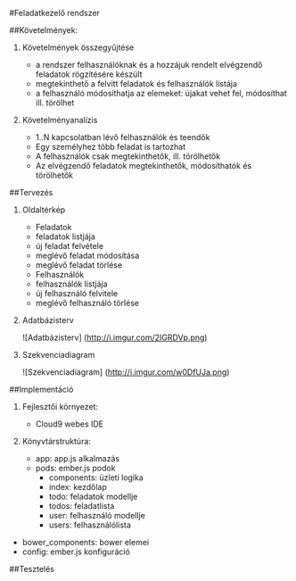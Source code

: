 #Feladatkezelő rendszer

##Követelmények:

1. Követelmények összegyűjtése

    + a rendszer felhasználóknak és a hozzájuk rendelt elvégzendő feladatok rögzítésére készült
    + megtekinthető a felvitt feladatok és felhasználók listája
    + a felhasználó módosíthatja az elemeket: újakat vehet fel, módosíthat ill. törölhet

2. Követelményanalízis
     + 1..N kapcsolatban lévő felhasználók és teendők
     + Egy személyhez több feladat is tartozhat
     + A felhasználók csak megtekinthetők, ill. törölhetők
     + Az elvégzendő feladatok megtekinthetők, módosíthatók és törölhetők
    

##Tervezés

    
1. Oldaltérkép
     
     + Feladatok
      - feladatok listjája
      - új feladat felvétele
      - meglévő feladat módosítása
      - meglévő feladat törlése
     
     + Felhasználók
      - felhasználók listjája
      - új felhasználó felvitele
      - meglévő felhasználó törlése

2. Adatbázisterv

    ![Adatbázisterv] (http://i.imgur.com/2IGRDVp.png)

3. Szekvenciadiagram

    ![Szekvenciadiagram] (http://i.imgur.com/w0DfUJa.png)


##Implementáció

1. Fejlesztői környezet:
    - Cloud9 webes IDE
    
2. Könyvtárstruktúra:
    - app: app.js alkalmazás
    - pods: ember.js podok
      - components: üzleti logika
      - index: kezdőlap 
      - todo: feladatok modellje
      - todos: feladatlista
      - user: felhasználó modellje
      - users: felhasználólista
  - bower_components: bower elemei
  - config: ember.js konfiguráció 
 

##Tesztelés

